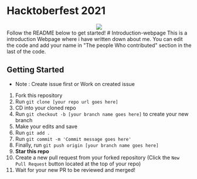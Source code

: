 # Hacktoberfest 2021
<div align="center">
  <img src="https://www.google.com/url?sa=i&url=https%3A%2F%2Fgithub.com%2Ftopics%2Fhacktoberfest&psig=AOvVaw2TpqI4-HIcnRHgoplNb01I&ust=1664169272767000&source=images&cd=vfe&ved=0CAsQjRxqFwoTCMjbmuSXr_oCFQAAAAAdAAAAABAE" />
  </div>
Follow the README below to get started!
# Introduction-webpage
This is a introduction Webpage where i have written down about me.  
You can edit the code and add your name in "The people Who contributed" section in the last of the code.


## Getting Started

* Note : Create issue first or Work on created issue 

1. Fork this repository
2. Run `git clone [your repo url goes here]`
3. CD into your cloned repo
4. Run `git checkout -b [your branch name goes here]` to create your new branch
5. Make your edits and save
6. Run `git add .`
7. Run `git commit -m 'Commit message goes here'`
8. Finally, run `git push origin [your branch name goes here]`
9. **Star this repo**
10. Create a new pull request from your forked repository (Click the `New Pull Request` button located at the top of your repo)
11. Wait for your new PR to be reviewed and merged!
